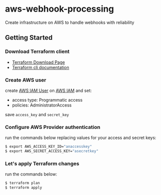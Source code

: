 # aws-webhook-processing
Create infrastructure on AWS to handle webhooks with reliability

## Getting Started

### Download Terraform client

- [Terraform Download Page](https://www.terraform.io/downloads.html)
- [Terraform cli documentation](https://www.terraform.io/docs/cli-index.html)

### Create AWS user

create [AWS IAM User](https://docs.aws.amazon.com/IAM/latest/UserGuide/id_users.html) on [AWS IAM](https://aws.amazon.com/pt/iam/) and set:

- access type: Programmatic access
- policies: AdministratorAccess

save `access_key` and `secret_key`


### Configure AWS Provider authentication

run the commands below replacing values for your access and secret keys:

```sh
$ export AWS_ACCESS_KEY_ID="anaccesskey"
$ export AWS_SECRET_ACCESS_KEY="asecretkey"
```

### Let's apply Terraform changes

run the commands below:

```sh
$ terraform plan
$ terraform apply
```